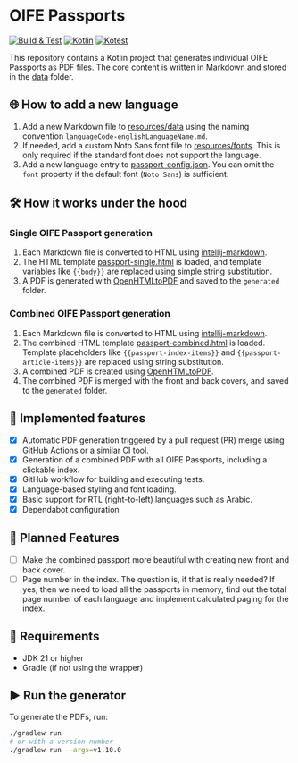 # OIFE Passports

[![Build & Test](https://github.com/oifeorg/passport/actions/workflows/build-test.yml/badge.svg)](https://github.com/oifeorg/passport/actions/workflows/build-test.yml)
[![Kotlin](https://img.shields.io/badge/Kotlin-blue.svg?style=flat&logo=kotlin)](https://kotlinlang.org)
[![Kotest](https://img.shields.io/badge/Kotest-purple.svg?style=flat)](https://kotest.io)

This repository contains a Kotlin project that generates individual OIFE Passports as PDF files. The core content is
written in Markdown and stored in the [data](src/main/resources/data) folder.

## 🌐 How to add a new language

1. Add a new Markdown file to [resources/data](src/main/resources/data) using the naming convention `languageCode-englishLanguageName.md`.
2. If needed, add a custom Noto Sans font file to [resources/fonts](src/main/resources/fonts). This is only required if the standard font does not support the language.
3. Add a new language entry to [passport-config.json](src/main/resources/passport-config.json). You can omit the `font` property if the default font (`Noto Sans`) is sufficient.

## 🛠 How it works under the hood

### Single OIFE Passport generation

1. Each Markdown file is converted to HTML using [intellij-markdown](https://github.com/JetBrains/markdown).
2. The HTML template [passport-single.html](src/main/resources/templates) is loaded, and template variables like `{{body}}` are replaced using simple string substitution.
3. A PDF is generated with [OpenHTMLtoPDF](https://github.com/danfickle/openhtmltopdf) and saved to the `generated` folder.

### Combined OIFE Passport generation

1. Each Markdown file is converted to HTML using [intellij-markdown](https://github.com/JetBrains/markdown).
2. The combined HTML template [passport-combined.html](src/main/resources/templates) is loaded. Template placeholders like `{{passport-index-items}}` and `{{passport-article-items}}` are replaced using string substitution.
3. A combined PDF is created using [OpenHTMLtoPDF](https://github.com/danfickle/openhtmltopdf).
4. The combined PDF is merged with the front and back covers, and saved to the `generated` folder.

## 🎯 Implemented features

- [x] Automatic PDF generation triggered by a pull request (PR) merge using GitHub Actions or a similar CI tool.
- [x] Generation of a combined PDF with all OIFE Passports, including a clickable index.
- [x] GitHub workflow for building and executing tests.
- [x] Language-based styling and font loading.
- [x] Basic support for RTL (right-to-left) languages such as Arabic.
- [x] Dependabot configuration

## 🚀 Planned Features

- [ ] Make the combined passport more beautiful with creating new front and back cover.
- [ ] Page number in the index. The question is, if that is really needed? If yes, then we need to load all the
  passports in memory, find out the total page number of each language and implement calculated paging for the index.

## 🧪 Requirements

- JDK 21 or higher
- Gradle (if not using the wrapper)

## ▶️ Run the generator

To generate the PDFs, run:

```bash
./gradlew run
# or with a version number 
./gradlew run --args=v1.10.0
```
